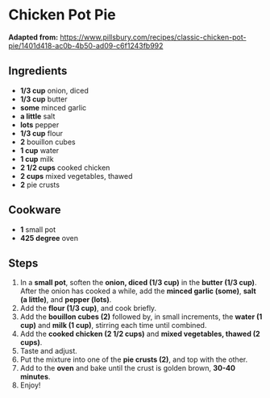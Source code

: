 # Chicken Pot Pie

**Adapted from:** https://www.pillsbury.com/recipes/classic-chicken-pot-pie/1401d418-ac0b-4b50-ad09-c6f1243fb992  

## Ingredients
- **1/3 cup** onion, diced
- **1/3 cup** butter
- **some** minced garlic
- **a little** salt
- **lots** pepper
- **1/3 cup** flour
- **2** bouillon cubes
- **1 cup** water
- **1 cup** milk
- **2 1/2 cups** cooked chicken
- **2 cups** mixed vegetables, thawed
- **2** pie crusts

## Cookware
- **1** small pot
- **425 degree** oven

## Steps
1. In a **small pot**, soften the **onion, diced (1/3 cup)** in the **butter (1/3 cup)**. After the onion has cooked a while, add the **minced garlic (some)**, **salt (a little)**, and **pepper (lots)**.
2. Add the **flour (1/3 cup)**, and cook briefly.
3. Add the **bouillon cubes (2)** followed by, in small increments, the **water (1 cup)** and **milk (1 cup)**, stirring each time until combined.
4. Add the **cooked chicken (2 1/2 cups)** and **mixed vegetables, thawed (2 cups)**.
5. Taste and adjust.
6. Put the mixture into one of the **pie crusts (2)**, and top with the other.
7. Add to the **oven** and bake until the crust is golden brown, **30-40 minutes**.
8. Enjoy\!
